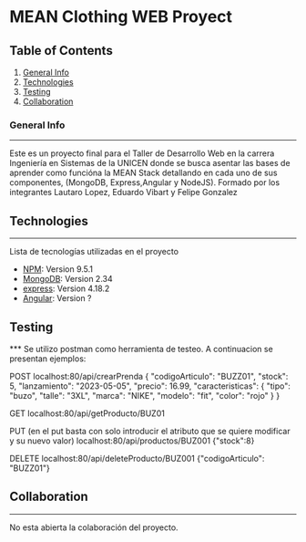 # MEAN Clothing WEB Proyect
## Table of Contents
1. [General Info](#general-info)
2. [Technologies](#technologies)
3. [Testing](#testing)
4. [Collaboration](#collaboration)
### General Info
***
Este es un proyecto final para el Taller de Desarrollo Web en la carrera Ingeniería en Sistemas de la UNICEN donde se busca asentar las bases de aprender como funcióna la MEAN Stack detallando en cada uno de sus componentes, (MongoDB, Express,Angular y NodeJS). Formado por los integrantes Lautaro Lopez, Eduardo Vibart y Felipe Gonzalez
## Technologies
***
Lista de tecnologías utilizadas en el proyecto
* [NPM](https://nodejs.org/es): Version 9.5.1 
* [MongoDB](https://www.mongodb.com/es): Version 2.34
* [express](https://expressjs.com/es/): Version 4.18.2
* [Angular](https://angular.io/): Version ?
## Testing
*** Se utilizo postman como herramienta de testeo. A continuacion se presentan ejemplos:

POST
localhost:80/api/crearPrenda
{
    "codigoArticulo": "BUZZ01",
    "stock": 5,
    "lanzamiento": "2023-05-05",
    "precio": 16.99,
    "caracteristicas": {
        "tipo": "buzo",
        "talle": "3XL",
        "marca": "NIKE",
        "modelo": "fit",
        "color": "rojo"
    }
}

GET
localhost:80/api/getProducto/BUZ01

PUT (en el put basta con solo introducir el atributo que se quiere modificar y su nuevo valor)
localhost:80/api/productos/BUZ001
{"stock":8}

DELETE
localhost:80/api/deleteProducto/BUZ001
{"codigoArticulo": "BUZZ01"}


## Collaboration
***
No esta abierta la colaboración del proyecto.
